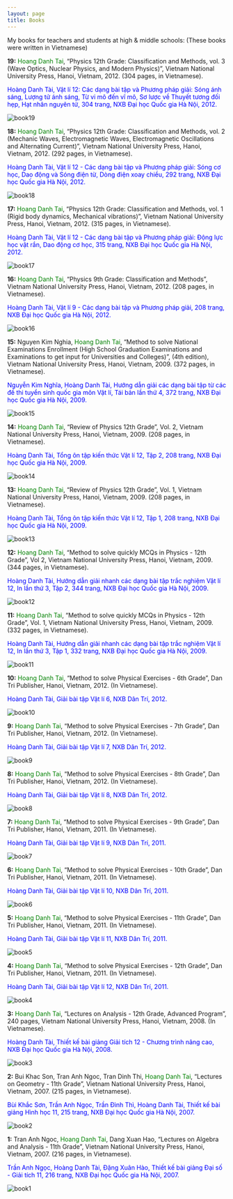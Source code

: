 ```yaml
---
layout: page
title: Books
---
```


My books for teachers and students at high & middle schools:
(These books were written in Vietnamese)

**19:** <span style="color:green">Hoang Danh Tai</span>, 
“Physics 12th Grade: Classification and Methods, vol. 3 (Wave Optics, Nuclear Physics, and Modern Physics)”, 
Vietnam National University Press, Hanoi, Vietnam, 2012. (304 pages, in Vietnamese).

<span style="color:blue">Hoàng Danh Tài, Vật lí 12: Các dạng bài tập và Phương pháp giải: Sóng ánh sáng, Lượng tử ánh sáng, Từ vi mô đến vĩ mô, Sơ lược về Thuyết tương đối hẹp, Hạt nhân nguyên tử, 304 trang, NXB Đại học Quốc gia Hà Nội, 2012.</span>

![book19](/book_images/19.jpg "Vat li 12: Cac dang bai tap va PP giai, tap 3")


**18:** <span style="color:green">Hoang Danh Tai</span>,
“Physics 12th Grade: Classification and Methods, vol. 2 (Mechanic Waves, Electromagnetic Waves, Electromagnetic Oscillations and Alternating Current)”,
Vietnam National University Press, Hanoi, Vietnam, 2012. (292 pages, in Vietnamese).

<span style="color:blue">Hoàng Danh Tài, Vật lí 12 - Các dạng bài tập và Phương pháp giải: Sóng cơ học, Dao động và Sóng điện từ, Dòng điện xoay chiều, 292 trang, NXB Đại học Quốc gia Hà Nội, 2012.</span>

![book18](/book_images/18.jpg "Vat li 12: Cac dang bai tap va PP giai, tap 2")


**17:** <span style="color:green">Hoang Danh Tai</span>,
“Physics 12th Grade: Classification and Methods, vol. 1 (Rigid body dynamics, Mechanical vibrations)”,
Vietnam National University Press, Hanoi, Vietnam, 2012. (315 pages, in Vietnamese).

<span style="color:blue">Hoàng Danh Tài, Vật lí 12 - Các dạng bài tập và Phương pháp giải: Động lực học vật rắn, Dao động cơ học, 315 trang, NXB Đại học Quốc gia Hà Nội, 2012.</span>

![book17](/book_images/17.jpg "Vat li 12: Cac dang bai tap va PP giai, tap 1")


**16:** <span style="color:green">Hoang Danh Tai</span>,
“Physics 9th Grade: Classification and Methods”,
Vietnam National University Press, Hanoi, Vietnam, 2012. (208 pages, in Vietnamese).

<span style="color:blue">Hoàng Danh Tài, Vật lí 9 - Các dạng bài tập và Phương pháp giải, 208 trang, NXB Đại học Quốc gia Hà Nội, 2012.</span>

![book16](/book_images/16.jpg "Vat li 9: Cac dang bai tap va PP giai")


**15:** Nguyen Kim Nghia, <span style="color:green">Hoang Danh Tai</span>,
“Method to solve National Examinations Enrollment (High School Graduation Examinations and Examinations to get input for Universities and Colleges)”, (4th edition),
Vietnam National University Press, Hanoi, Vietnam, 2009. (372 pages, in Vietnamese).

<span style="color:blue">Nguyễn Kim Nghĩa, Hoàng Danh Tài, Hướng dẫn giải các dạng bài tập từ các đề thi tuyển sinh quốc gia môn Vật lí, Tái bản lần thứ 4, 372 trang, NXB Đại học Quốc gia Hà Nội, 2009.</span>

![book15](/book_images/15.jpg "Huong dan giai de thi tuyen sinh")


**14:** <span style="color:green">Hoang Danh Tai</span>,
“Review of Physics 12th Grade”, Vol. 2,
Vietnam National University Press, Hanoi, Vietnam, 2009. (208 pages, in Vietnamese).

<span style="color:blue">Hoàng Danh Tài, Tổng ôn tập kiến thức Vật lí 12, Tập 2, 208 trang, NXB Đại học Quốc gia Hà Nội, 2009.</span>

![book14](/book_images/14.jpg "Tong on tap - tap 2")


**13:** <span style="color:green">Hoang Danh Tai</span>,
“Review of Physics 12th Grade”, Vol. 1,
Vietnam National University Press, Hanoi, Vietnam, 2009. (208 pages, in Vietnamese).

<span style="color:blue">Hoàng Danh Tài, Tổng ôn tập kiến thức Vật lí 12, Tập 1, 208 trang, NXB Đại học Quốc gia Hà Nội, 2009.</span>

![book13](/book_images/13.jpg "Tong on tap - tap 1")


**12:** <span style="color:green">Hoang Danh Tai</span>,
“Method to solve quickly MCQs in Physics - 12th Grade”, Vol 2,
Vietnam National University Press, Hanoi, Vietnam, 2009. (344 pages, in Vietnamese).

<span style="color:blue">Hoàng Danh Tài, Hướng dẫn giải nhanh các dạng bài tập trắc nghiệm Vật lí 12, In lần thứ 3, Tập 2, 344 trang, NXB Đại học Quốc gia Hà Nội, 2009.</span>

![book12](/book_images/12.jpg)


**11:** <span style="color:green">Hoang Danh Tai</span>,
“Method to solve quickly MCQs in Physics - 12th Grade”, Vol. 1,
Vietnam National University Press, Hanoi, Vietnam, 2009. (332 pages, in Vietnamese).

<span style="color:blue">Hoàng Danh Tài, Hướng dẫn giải nhanh các dạng bài tập trắc nghiệm Vật lí 12, In lần thứ 3, Tập 1, 332 trang, NXB Đại học Quốc gia Hà Nội, 2009.</span>

![book11](/book_images/11.jpg)


**10:** <span style="color:green">Hoang Danh Tai</span>,
“Method to solve Physical Exercises - 6th Grade”,
Dan Tri Publisher, Hanoi, Vietnam, 2012. (In Vietnamese).

<span style="color:blue">Hoàng Danh Tài, Giải bài tập Vật lí 6, NXB Dân Trí, 2012.</span>

![book10](/book_images/10.jpg)


**9:** <span style="color:green">Hoang Danh Tai</span>,
“Method to solve Physical Exercises - 7th Grade”,
Dan Tri Publisher, Hanoi, Vietnam, 2012. (In Vietnamese).

<span style="color:blue">Hoàng Danh Tài, Giải bài tập Vật lí 7, NXB Dân Trí, 2012.</span>

![book9](/book_images/9.jpg)


**8:** <span style="color:green">Hoang Danh Tai</span>,
“Method to solve Physical Exercises - 8th Grade”,
Dan Tri Publisher, Hanoi, Vietnam, 2012. (In Vietnamese).

<span style="color:blue">Hoàng Danh Tài, Giải bài tập Vật lí 8, NXB Dân Trí, 2012.</span>

![book8](/book_images/8.jpg)


**7:** <span style="color:green">Hoang Danh Tai</span>,
“Method to solve Physical Exercises - 9th Grade”,
Dan Tri Publisher, Hanoi, Vietnam, 2011. (In Vietnamese).

<span style="color:blue">Hoàng Danh Tài, Giải bài tập Vật lí 9, NXB Dân Trí, 2011.</span>

![book7](/book_images/7.jpg)


**6:** <span style="color:green">Hoang Danh Tai</span>,
“Method to solve Physical Exercises - 10th Grade”,
Dan Tri Publisher, Hanoi, Vietnam, 2011. (In Vietnamese).

<span style="color:blue">Hoàng Danh Tài, Giải bài tập Vật lí 10, NXB Dân Trí, 2011.</span>

![book6](/book_images/6.jpg)


**5:** <span style="color:green">Hoang Danh Tai</span>,
“Method to solve Physical Exercises - 11th Grade”,
Dan Tri Publisher, Hanoi, Vietnam, 2011. (In Vietnamese).

<span style="color:blue">Hoàng Danh Tài, Giải bài tập Vật lí 11, NXB Dân Trí, 2011.</span>

![book5](/book_images/5.jpg)


**4:** <span style="color:green">Hoang Danh Tai</span>,
“Method to solve Physical Exercises - 12th Grade”,
Dan Tri Publisher, Hanoi, Vietnam, 2011. (In Vietnamese).

<span style="color:blue">Hoàng Danh Tài, Giải bài tập Vật lí 12, NXB Dân Trí, 2011.</span>

![book4](/book_images/4.jpg)


**3:** <span style="color:green">Hoang Danh Tai</span>,
“Lectures on Analysis - 12th Grade, Advanced Program”,
240 pages, Vietnam National University Press, Hanoi, Vietnam, 2008. (In Vietnamese).

<span style="color:blue">Hoàng Danh Tài, Thiết kế bài giảng Giải tích 12 - Chương trình nâng cao, NXB Đại học Quốc gia Hà Nội, 2008.</span>

![book3](/book_images/3.jpg)


**2:** Bui Khac Son, Tran Anh Ngoc, Tran Dinh Thi, <span style="color:green">Hoang Danh Tai</span>,
“Lectures on Geometry - 11th Grade”,
Vietnam National University Press, Hanoi, Vietnam, 2007. (215 pages, in Vietnamese).

<span style="color:blue">Bùi Khắc Sơn, Trần Anh Ngọc, Trần Đình Thì, Hoàng Danh Tài, Thiết kế bài giảng Hình học 11, 215 trang, NXB Đại học Quốc gia Hà Nội, 2007.

![book2](/book_images/2.jpg)


**1:** Tran Anh Ngoc, <span style="color:green">Hoang Danh Tai</span>, Dang Xuan Hao,
“Lectures on Algebra and Analysis - 11th Grade”,
Vietnam National University Press, Hanoi, Vietnam, 2007. (216 pages, in Vietnamese).

<span style="color:blue">Trần Anh Ngọc, Hoàng Danh Tài, Đặng Xuân Hào, Thiết kế bài giảng Đại số - Giải tích 11, 216 trang, NXB Đại học Quốc gia Hà Nội, 2007.

![book1](/book_images/1.jpg)
